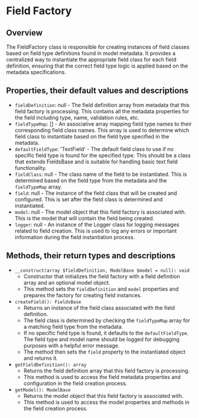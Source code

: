 # Field Factory

## Overview
The FieldFactory class is responsible for creating instances of field classes based on field type definitions found in model metadata. It provides a centralized way to instantiate the appropriate field class for each field definition, ensuring that the correct field type logic is applied based on the metadata specifications.

## Properties, their default values and descriptions
- `fieldDefinition`: null - The field definition array from metadata that this field factory is processing. This contains all the metadata properties for the field including type, name, validation rules, etc.
- `fieldTypeMap`: [] - An associative array mapping field type names to their corresponding field class names. This array is used to determine which field class to instantiate based on the field type specified in the metadata.
- `defaultFieldType`: 'TextField' - The default field class to use if no specific field type is found for the specified type. This should be a class that extends FieldsBase and is suitable for handling basic text field functionality.
- `fieldClass`: null - The class name of the field to be instantiated. This is determined based on the field type from the metadata and the `fieldTypeMap` array.
- `field`: null - The instance of the field class that will be created and configured. This is set after the field class is determined and instantiated.
- `model`: null - The model object that this field factory is associated with. This is the model that will contain the field being created.
- `logger`: null - An instance of the Logger class for logging messages related to field creation. This is used to log any errors or important information during the field instantiation process.

## Methods, their return types and descriptions
- `__construct(array $fieldDefinition, ModelBase $model = null): void`
  - Constructor that initializes the field factory with a field definition array and an optional model object.
  - This method sets the `fieldDefinition` and `model` properties and prepares the factory for creating field instances.
- `createField(): FieldsBase`
  - Returns an instance of the field class associated with the field definition.
  - The field class is determined by checking the `fieldTypeMap` array for a matching field type from the metadata.
  - If no specific field type is found, it defaults to the `defaultFieldType`. The field type and model name should be logged for debugging purposes with a helpful error message.
  - The method then sets the `field` property to the instantiated object and returns it.
- `getFieldDefinition(): array`
  - Returns the field definition array that this field factory is processing.
  - This method is used to access the field metadata properties and configuration in the field creation process.
- `getModel(): ModelBase`
  - Returns the model object that this field factory is associated with.
  - This method is used to access the model properties and methods in the field creation process.
